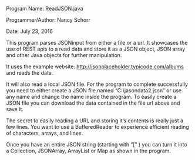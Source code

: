 Program Name: ReadJSON.java

Programmer/Author:  Nancy Schorr



Date: July 23, 2016 

This program parses JSONinput from either a file or a url. It showcases the use of REST apis to a read data and store it as a JSON object, JSON array and other Java objects for further manipulation.

It uses the example website: http://jsonplaceholder.typicode.com/albums and reads the data.

It will also read a local JSON file.  For the program to complete successfully you need to either create a JSON file named  “C:\jasondata2.json” or use any name and change the name inside the program. To easily create a JSON file you can download the data contained in the file url above and save it.

The secret to easily reading a URL and storing it’s contents is really just a few lines.  You want to use a BufferedReader to experience efficient reading of characters, arrays, and lines.

Once you have an entire JSON string (starting with “[” ) you can turn it into a Collection, JSONArray, ArrayList or Map as shown in the program.
